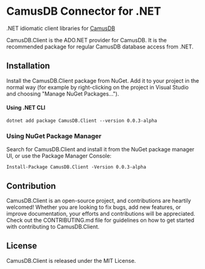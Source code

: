 # CamusDB Connector for .NET

.NET idiomatic client libraries for [CamusDB](https://github.com/camusdb/camusdb)

CamusDB.Client is the ADO.NET provider for CamusDB. It is the recommended package for regular CamusDB database access from .NET.

## Installation

Install the CamusDB.Client package from NuGet. Add it to your project in the normal way (for example by right-clicking on the project in Visual Studio and choosing "Manage NuGet Packages...").

#### Using .NET CLI

```shell
dotnet add package CamusDB.Client --version 0.0.3-alpha
```

### Using NuGet Package Manager

Search for CamusDB.Client and install it from the NuGet package manager UI, or use the Package Manager Console:

```shell
Install-Package CamusDB.Client -Version 0.0.3-alpha
```

## Contribution

CamusDB.Client is an open-source project, and contributions are heartily welcomed! Whether you are looking to fix bugs, add new features, or improve documentation, your efforts and contributions will be appreciated. Check out the CONTRIBUTING.md file for guidelines on how to get started with contributing to CamusDB.Client.

## License

CamusDB.Client is released under the MIT License.
